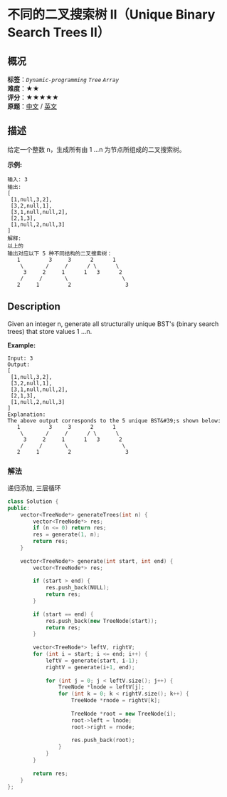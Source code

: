 # 不同的二叉搜索树 II（Unique Binary Search Trees II）
## 概况
**标签**：*`Dynamic-programming`*  *`Tree`*  *`Array`*<br>
**难度**：★★<br>
**评分**：★★★★★<br>
**原题**：[中文](https://leetcode-cn.com/problems/unique-binary-search-trees-ii) / [英文](https://leetcode.com/problems/unique-binary-search-trees-ii)

## 描述
给定一个整数 n，生成所有由 1 ...n 为节点所组成的二叉搜索树。

**示例:**
```
输入: 3
输出:
[
 [1,null,3,2],
 [3,2,null,1],
 [3,1,null,null,2],
 [2,1,3],
 [1,null,2,null,3]
]
解释:
以上的
输出对应以下 5 种不同结构的二叉搜索树：
   1         3     3      2      1
    \       /     /      / \      \
     3     2     1      1   3      2
    /     /       \                 \
   2     1         2                 3
```

## Description
Given an integer n, generate all structurally unique BST&#39;s (binary search trees) that store values 1 ...n.

**Example:**
```
Input: 3
Output:
[
 [1,null,3,2],
 [3,2,null,1],
 [3,1,null,null,2],
 [2,1,3],
 [1,null,2,null,3]
]
Explanation:
The above output corresponds to the 5 unique BST&#39;s shown below:
   1         3     3      2      1
    \       /     /      / \      \
     3     2     1      1   3      2
    /     /       \                 \
   2     1         2                 3
```


### 解法
递归添加, 三层循环
```c++
class Solution {
public:
    vector<TreeNode*> generateTrees(int n) {
        vector<TreeNode*> res;
        if (n <= 0) return res;
        res = generate(1, n);
        return res;
    }
    
    vector<TreeNode*> generate(int start, int end) {
        vector<TreeNode*> res;
                                                    
        if (start > end) {
            res.push_back(NULL);
            return res;
        }
        
        if (start == end) {
            res.push_back(new TreeNode(start));
            return res;
        }
        
        vector<TreeNode*> leftV, rightV;
        for (int i = start; i <= end; i++) {
            leftV = generate(start, i-1);
            rightV = generate(i+1, end);
            
            for (int j = 0; j < leftV.size(); j++) {
                TreeNode *lnode = leftV[j];
                for (int k = 0; k < rightV.size(); k++) {
                    TreeNode *rnode = rightV[k];
                    
                    TreeNode *root = new TreeNode(i);
                    root->left = lnode;
                    root->right = rnode;
                    
                    res.push_back(root);
                }
            }
        }
        
        return res;
    }
};
```
